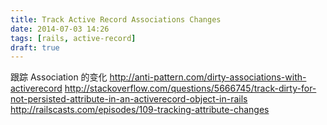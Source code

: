 ```yaml
---
title: Track Active Record Associations Changes
date: 2014-07-03 14:26
tags: [rails, active-record]
draft: true
---
```




跟踪 Association 的变化
http://anti-pattern.com/dirty-associations-with-activerecord
http://stackoverflow.com/questions/5666745/track-dirty-for-not-persisted-attribute-in-an-activerecord-object-in-rails
http://railscasts.com/episodes/109-tracking-attribute-changes